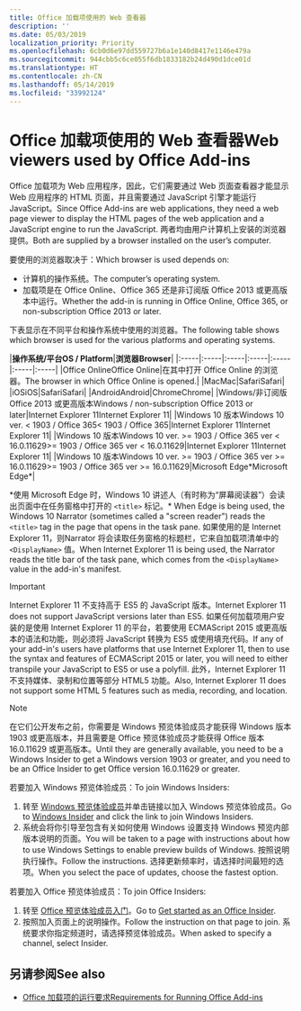 ```yaml
---
title: Office 加载项使用的 Web 查看器
description: ''
ms.date: 05/03/2019
localization_priority: Priority
ms.openlocfilehash: 6cb0d6e97dd559727b6a1e140d8417e1146e479a
ms.sourcegitcommit: 944cbb5c6ce055f6db1833182b24d490d1dce01d
ms.translationtype: HT
ms.contentlocale: zh-CN
ms.lasthandoff: 05/14/2019
ms.locfileid: "33992124"
---
```

# <a name="web-viewers-used-by-office-add-ins"></a><span data-ttu-id="ccaeb-102">Office 加载项使用的 Web 查看器</span><span class="sxs-lookup"><span data-stu-id="ccaeb-102">Web viewers used by Office Add-ins</span></span>

<span data-ttu-id="ccaeb-103">Office 加载项为 Web 应用程序，因此，它们需要通过 Web 页面查看器才能显示 Web 应用程序的 HTML 页面，并且需要通过 JavaScript 引擎才能运行 JavaScript。</span><span class="sxs-lookup"><span data-stu-id="ccaeb-103">Since Office Add-ins are web applications, they need a web page viewer to display the HTML pages of the web application and a JavaScript engine to run the JavaScript.</span></span> <span data-ttu-id="ccaeb-104">两者均由用户计算机上安装的浏览器提供。</span><span class="sxs-lookup"><span data-stu-id="ccaeb-104">Both are supplied by a browser installed on the user’s computer.</span></span>

<span data-ttu-id="ccaeb-105">要使用的浏览器取决于：</span><span class="sxs-lookup"><span data-stu-id="ccaeb-105">Which browser is used depends on:</span></span>

- <span data-ttu-id="ccaeb-106">计算机的操作系统。</span><span class="sxs-lookup"><span data-stu-id="ccaeb-106">The computer’s operating system.</span></span>
- <span data-ttu-id="ccaeb-107">加载项是在 Office Online、Office 365 还是非订阅版 Office 2013 或更高版本中运行。</span><span class="sxs-lookup"><span data-stu-id="ccaeb-107">Whether the add-in is running in Office Online, Office 365, or non-subscription Office 2013 or later.</span></span>

<span data-ttu-id="ccaeb-108">下表显示在不同平台和操作系统中使用的浏览器。</span><span class="sxs-lookup"><span data-stu-id="ccaeb-108">The following table shows which browser is used for the various platforms and operating systems.</span></span>

|<span data-ttu-id="ccaeb-109">**操作系统/平台**</span><span class="sxs-lookup"><span data-stu-id="ccaeb-109">**OS / Platform**</span></span>|<span data-ttu-id="ccaeb-110">**浏览器**</span><span class="sxs-lookup"><span data-stu-id="ccaeb-110">**Browser**</span></span>|
|:-----|:-----|:-----|:-----|:-----|:-----|:-----|
|<span data-ttu-id="ccaeb-111">Office Online</span><span class="sxs-lookup"><span data-stu-id="ccaeb-111">Office Online</span></span>|<span data-ttu-id="ccaeb-112">在其中打开 Office Online 的浏览器。</span><span class="sxs-lookup"><span data-stu-id="ccaeb-112">The browser in which Office Online is opened.</span></span>|
|<span data-ttu-id="ccaeb-113">Mac</span><span class="sxs-lookup"><span data-stu-id="ccaeb-113">Mac</span></span>|<span data-ttu-id="ccaeb-114">Safari</span><span class="sxs-lookup"><span data-stu-id="ccaeb-114">Safari</span></span>|
|<span data-ttu-id="ccaeb-115">iOS</span><span class="sxs-lookup"><span data-stu-id="ccaeb-115">iOS</span></span>|<span data-ttu-id="ccaeb-116">Safari</span><span class="sxs-lookup"><span data-stu-id="ccaeb-116">Safari</span></span>|
|<span data-ttu-id="ccaeb-117">Android</span><span class="sxs-lookup"><span data-stu-id="ccaeb-117">Android</span></span>|<span data-ttu-id="ccaeb-118">Chrome</span><span class="sxs-lookup"><span data-stu-id="ccaeb-118">Chrome</span></span>|
|<span data-ttu-id="ccaeb-119">Windows/非订阅版 Office 2013 或更高版本</span><span class="sxs-lookup"><span data-stu-id="ccaeb-119">Windows / non-subscription Office 2013 or later</span></span>|<span data-ttu-id="ccaeb-120">Internet Explorer 11</span><span class="sxs-lookup"><span data-stu-id="ccaeb-120">Internet Explorer 11</span></span>|
|<span data-ttu-id="ccaeb-121">Windows 10 版本</span><span class="sxs-lookup"><span data-stu-id="ccaeb-121">Windows 10 ver.</span></span> <span data-ttu-id="ccaeb-122">< 1903 / Office 365</span><span class="sxs-lookup"><span data-stu-id="ccaeb-122">< 1903 / Office 365</span></span>|<span data-ttu-id="ccaeb-123">Internet Explorer 11</span><span class="sxs-lookup"><span data-stu-id="ccaeb-123">Internet Explorer 11</span></span>|
|<span data-ttu-id="ccaeb-124">Windows 10 版本</span><span class="sxs-lookup"><span data-stu-id="ccaeb-124">Windows 10 ver.</span></span> <span data-ttu-id="ccaeb-125">>= 1903 / Office 365 ver < 16.0.11629</span><span class="sxs-lookup"><span data-stu-id="ccaeb-125">>= 1903 / Office 365 ver < 16.0.11629</span></span>|<span data-ttu-id="ccaeb-126">Internet Explorer 11</span><span class="sxs-lookup"><span data-stu-id="ccaeb-126">Internet Explorer 11</span></span>|
|<span data-ttu-id="ccaeb-127">Windows 10 版本</span><span class="sxs-lookup"><span data-stu-id="ccaeb-127">Windows 10 ver.</span></span> <span data-ttu-id="ccaeb-128">>= 1903 / Office 365 ver >= 16.0.11629</span><span class="sxs-lookup"><span data-stu-id="ccaeb-128">>= 1903 / Office 365 ver >= 16.0.11629</span></span>|<span data-ttu-id="ccaeb-129">Microsoft Edge\*</span><span class="sxs-lookup"><span data-stu-id="ccaeb-129">Microsoft Edge\*</span></span>|

<span data-ttu-id="ccaeb-130">\*使用 Microsoft Edge 时，Windows 10 讲述人（有时称为“屏幕阅读器”）会读出页面中在任务窗格中打开的 `<title>` 标记。</span><span class="sxs-lookup"><span data-stu-id="ccaeb-130">\* When Edge is being used, the Windows 10 Narrator (sometimes called a "screen reader") reads the `<title>` tag in the page that opens in the task pane.</span></span> <span data-ttu-id="ccaeb-131">如果使用的是 Internet Explorer 11，则Narrator 将会读取任务窗格的标题栏，它来自加载项清单中的 `<DisplayName>` 值。</span><span class="sxs-lookup"><span data-stu-id="ccaeb-131">When Internet Explorer 11 is being used, the Narrator reads the title bar of the task pane, which comes from the `<DisplayName>` value in the add-in's manifest.</span></span>

> [!IMPORTANT]
> <span data-ttu-id="ccaeb-132">Internet Explorer 11 不支持高于 ES5 的 JavaScript 版本。</span><span class="sxs-lookup"><span data-stu-id="ccaeb-132">Internet Explorer 11 does not support JavaScript versions later than ES5.</span></span> <span data-ttu-id="ccaeb-133">如果任何加载项用户安装的是使用 Internet Explorer 11 的平台，若要使用 ECMAScript 2015 或更高版本的语法和功能，则必须将 JavaScript 转换为 ES5 或使用填充代码。</span><span class="sxs-lookup"><span data-stu-id="ccaeb-133">If any of your add-in's users have platforms that use Internet Explorer 11, then to use the syntax and features of ECMAScript 2015 or later, you will need to either transpile your JavaScript to ES5 or use a polyfill.</span></span> <span data-ttu-id="ccaeb-134">此外，Internet Explorer 11 不支持媒体、录制和位置等部分 HTML5 功能。</span><span class="sxs-lookup"><span data-stu-id="ccaeb-134">Also, Internet Explorer 11 does not support some HTML 5 features such as media, recording, and location.</span></span>

> [!NOTE]
> <span data-ttu-id="ccaeb-135">在它们公开发布之前，你需要是 Windows 预览体验成员才能获得 Windows 版本 1903 或更高版本，并且需要是 Office 预览体验成员才能获得 Office 版本 16.0.11629 或更高版本。</span><span class="sxs-lookup"><span data-stu-id="ccaeb-135">Until they are generally available, you need to be a Windows Insider to get a Windows version 1903 or greater, and you need to be an Office Insider to get Office version 16.0.11629 or greater.</span></span>
>
> <span data-ttu-id="ccaeb-136">若要加入 Windows 预览体验成员：</span><span class="sxs-lookup"><span data-stu-id="ccaeb-136">To join Windows Insiders:</span></span>
> 
> 1. <span data-ttu-id="ccaeb-137">转至 [Windows 预览体验成员](https://insider.windows.com)并单击链接以加入 Windows 预览体验成员。</span><span class="sxs-lookup"><span data-stu-id="ccaeb-137">Go to [Windows Insider](https://insider.windows.com) and click the link to join Windows Insiders.</span></span>
> 2. <span data-ttu-id="ccaeb-138">系统会将你引导至包含有关如何使用 Windows 设置支持 Windows 预览内部版本说明的页面。</span><span class="sxs-lookup"><span data-stu-id="ccaeb-138">You will be taken to a page with instructions about how to use Windows Settings to enable preview builds of Windows.</span></span> <span data-ttu-id="ccaeb-139">按照说明执行操作。</span><span class="sxs-lookup"><span data-stu-id="ccaeb-139">Follow the instructions.</span></span> <span data-ttu-id="ccaeb-140">选择更新频率时，请选择时间最短的选项。</span><span class="sxs-lookup"><span data-stu-id="ccaeb-140">When you select the pace of updates, choose the fastest option.</span></span>
>
> <span data-ttu-id="ccaeb-141">若要加入 Office 预览体验成员：</span><span class="sxs-lookup"><span data-stu-id="ccaeb-141">To join Office Insiders:</span></span>
> 
> 1. <span data-ttu-id="ccaeb-142">转至 [Office 预览体验成员入门](https://insider.office.com/join)。</span><span class="sxs-lookup"><span data-stu-id="ccaeb-142">Go to [Get started as an Office Insider](https://insider.office.com/join).</span></span>
> 2. <span data-ttu-id="ccaeb-143">按照加入页面上的说明操作。</span><span class="sxs-lookup"><span data-stu-id="ccaeb-143">Follow the instruction on that page to join.</span></span> <span data-ttu-id="ccaeb-144">系统要求你指定频道时，请选择预览体验成员。</span><span class="sxs-lookup"><span data-stu-id="ccaeb-144">When asked to specify a channel, select Insider.</span></span>

## <a name="see-also"></a><span data-ttu-id="ccaeb-145">另请参阅</span><span class="sxs-lookup"><span data-stu-id="ccaeb-145">See also</span></span>

- [<span data-ttu-id="ccaeb-146">Office 加载项的运行要求</span><span class="sxs-lookup"><span data-stu-id="ccaeb-146">Requirements for Running Office Add-ins</span></span>](requirements-for-running-office-add-ins.md)
